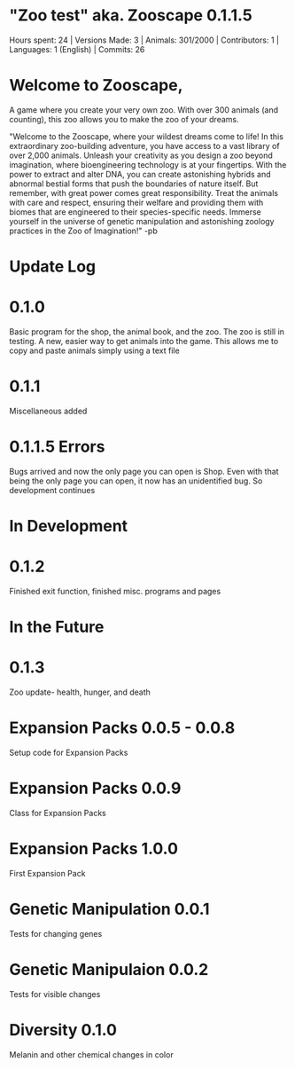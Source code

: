 # "Zoo test" aka. Zooscape 0.1.1.5
Hours spent: 24  |   Versions Made: 3  |   Animals: 301/2000  |   Contributors: 1  |   Languages: 1 (English)  |   Commits: 26

# Welcome to Zooscape, 
A game where you create your very own zoo. With over 300 animals (and counting), this zoo allows you to make the zoo of your dreams. 

"Welcome to the Zooscape, where your wildest dreams come to life! In this extraordinary zoo-building adventure, you have access to a vast library of over 2,000 animals. Unleash your creativity as you design a zoo beyond imagination, where bioengineering technology is at your fingertips. With the power to extract and alter DNA, you can create astonishing hybrids and abnormal bestial forms that push the boundaries of nature itself. But remember, with great power comes great responsibility. Treat the animals with care and respect, ensuring their welfare and providing them with biomes that are engineered to their species-specific needs. Immerse yourself in the universe of genetic manipulation and astonishing zoology practices in the Zoo of Imagination!"
-pb


# Update Log
  # 0.1.0
  Basic program for the shop, the animal book, and the zoo. The zoo is still in testing. A new, easier way to get animals into the game. This allows me to copy and paste animals simply using a text file

  # 0.1.1
  Miscellaneous added

  # 0.1.1.5 Errors
  Bugs arrived and now the only page you can open is Shop. Even with that being the only page you can open, it now has an unidentified bug. So development continues

# In Development
  # 0.1.2
  Finished exit function, finished misc. programs and pages

# In the Future
  # 0.1.3
  Zoo update- health, hunger, and death

  # Expansion Packs 0.0.5 - 0.0.8
  Setup code for Expansion Packs

  # Expansion Packs 0.0.9
  Class for Expansion Packs

  # Expansion Packs 1.0.0
  First Expansion Pack

  # Genetic Manipulation 0.0.1
  Tests for changing genes

  # Genetic Manipulaion 0.0.2
  Tests for visible changes

  # Diversity 0.1.0
  Melanin and other chemical changes in color
